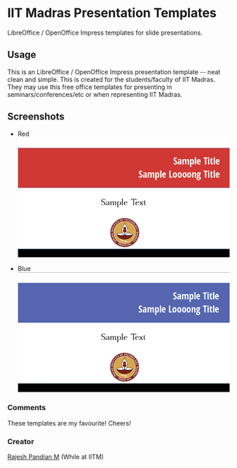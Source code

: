 # IIT Madras Presentation Templates
LibreOffice / OpenOffice Impress templates for slide presentations. 

## Usage
This is an LibreOffice / OpenOffice Impress presentation template -- neat clean and simple. This is created for the students/faculty of IIT Madras. They may use this free office templates for presenting in seminars/conferences/etc or when representing IIT Madras. 

## Screenshots
- Red 
![IITM Red Template](https://raw.githubusercontent.com/mrprajesh/iitm-presentation-templates/master/img/IITM-red-1.png "IITM Red Template")

- Blue
![IITM Blue Template](https://raw.githubusercontent.com/mrprajesh/iitm-presentation-templates/master/img/IITM-blue-1.png "IITM Blue Template")



### Comments
These templates are my favourite!
Cheers!


### Creator
[Rajesh Pandian M](https://www.cse.iitm.ac.in/~mrprajesh) (While at IITM)


